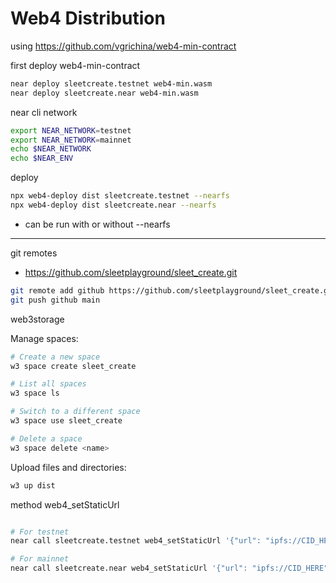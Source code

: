 # Web4 Distribution


using https://github.com/vgrichina/web4-min-contract

first deploy web4-min-contract
```sh
near deploy sleetcreate.testnet web4-min.wasm
near deploy sleetcreate.near web4-min.wasm
```

near cli network
```sh
export NEAR_NETWORK=testnet
export NEAR_NETWORK=mainnet
echo $NEAR_NETWORK 
echo $NEAR_ENV
```

deploy

```sh
npx web4-deploy dist sleetcreate.testnet --nearfs
npx web4-deploy dist sleetcreate.near --nearfs
```
- can be run with or without --nearfs




---


git remotes
- https://github.com/sleetplayground/sleet_create.git

```sh
git remote add github https://github.com/sleetplayground/sleet_create.git
git push github main
```



web3storage

Manage spaces:
```sh
# Create a new space
w3 space create sleet_create

# List all spaces
w3 space ls

# Switch to a different space
w3 space use sleet_create

# Delete a space
w3 space delete <name>
```

Upload files and directories:
```sh
w3 up dist
```


method web4_setStaticUrl

```sh

# For testnet
near call sleetcreate.testnet web4_setStaticUrl '{"url": "ipfs://CID_HERE"}' --accountId sleetcreate.testnet

# For mainnet
near call sleetcreate.near web4_setStaticUrl '{"url": "ipfs://CID_HERE"}' --accountId sleetcreate.near

```